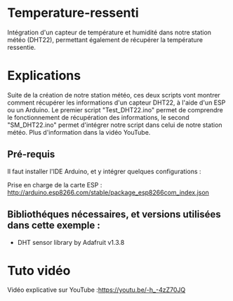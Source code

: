 # Temperature-ressenti

Intégration d'un capteur de température et humidité dans notre station météo (DHT22), permettant également de récupérer la température ressentie.

# Explications
Suite de la création de notre station météo, ces deux scripts vont montrer comment récupérer les informations d'un capteur DHT22, à l'aide d'un ESP ou un Arduino. 
Le premier script "Test_DHT22.ino" permet de comprendre le fonctionnement de récupération des informations, le second "SM_DHT22.ino" permet d'intégrer notre script dans celui de notre station météo.
Plus d'information dans la vidéo YouTube.

## Pré-requis
Il faut installer l'IDE Arduino, et y intégrer quelques configurations :

Prise en charge de la carte ESP : http://arduino.esp8266.com/stable/package_esp8266com_index.json

## Bibliothéques nécessaires, et versions utilisées dans cette exemple :
  - DHT sensor library by Adafruit v1.3.8
  
  
# Tuto vidéo
Vidéo explicative sur YouTube :https://youtu.be/-h_-4zZ70JQ

